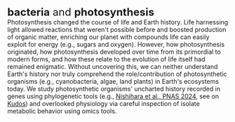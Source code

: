 <div style="font-size:x-large"><b><b>bacteria</b></b> and <b><b>photosynthesis</b></b></div>
Photosynthesis changed the course of life and Earth history. Life harnessing light  allowed reactions that weren't possible before and boosted production of organic matter, enriching our planet with compounds life can easily exploit for energy (e.g., sugars and oxygen). However, how photosynthesis originated, how photosynthesis developed over time from its primordial to modern forms, and how these relate to the evolution of life itself had remained enigmatic. Without uncovering this, we can neither understand Earth's history nor truly comprehend the role/contribution of photosynthetic organisms (e.g., cyanobacteria, algae, land plants) in Earth's ecosystems today. We study photosynthetic organisms' uncharted history recorded in genes using phylogenetic tools (e.g., <a href='https://doi.org/10.1073/pnas.2322120121'>Nishihara et al., PNAS 2024</a>, see on <a href='https://link.growkudos.com/1hpi38v7zsw'>Kudos</a>) and overlooked physiology via careful inspection of isolate metabolic behavior using omics tools.
